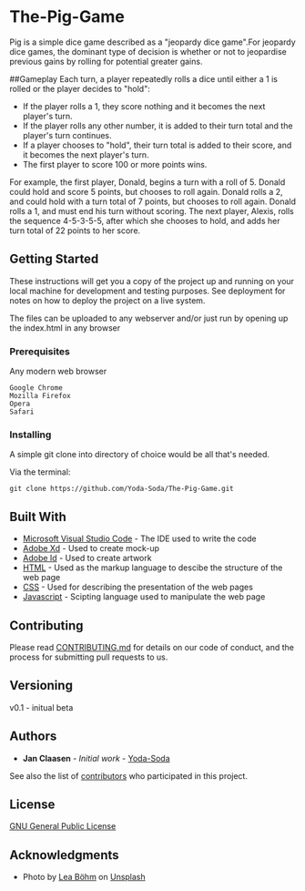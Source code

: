 # The-Pig-Game

Pig is a simple dice game described as a "jeopardy dice game".For jeopardy dice games, the dominant type of decision is whether or not to jeopardise previous gains by rolling for potential greater gains.

##Gameplay
Each turn, a player repeatedly rolls a dice until either a 1 is rolled or the player decides to "hold":

- If the player rolls a 1, they score nothing and it becomes the next player's turn.
- If the player rolls any other number, it is added to their turn total and the player's turn continues.
- If a player chooses to "hold", their turn total is added to their score, and it becomes the next player's turn.
- The first player to score 100 or more points wins.

For example, the first player, Donald, begins a turn with a roll of 5. Donald could hold and score 5 points, but chooses to roll again. Donald rolls a 2, and could hold with a turn total of 7 points, but chooses to roll again. Donald rolls a 1, and must end his turn without scoring. The next player, Alexis, rolls the sequence 4-5-3-5-5, after which she chooses to hold, and adds her turn total of 22 points to her score.

## Getting Started

These instructions will get you a copy of the project up and running on your local machine for development and testing purposes. See deployment for notes on how to deploy the project on a live system.

The files can be uploaded to any webserver and/or just run by opening up the index.html in any browser

### Prerequisites

Any modern web browser

```
Google Chrome
Mozilla Firefox
Opera
Safari
```

### Installing

A simple git clone into directory of choice would be all that's needed.

Via the terminal:

```
git clone https://github.com/Yoda-Soda/The-Pig-Game.git
```

## Built With

- [Microsoft Visual Studio Code](https://code.visualstudio.com/) - The IDE used to write the code
- [Adobe Xd](https://www.adobe.com/products/xd.html) - Used to create mock-up
- [Adobe Id](https://www.adobe.com/products/illustrator.html) - Used to create artwork
- [HTML](https://www.w3.org/standards/webdesign/htmlcss) - Used as the markup language to descibe the structure of the web page
- [CSS](https://www.w3.org/standards/webdesign/htmlcss) - Used for describing the presentation of the web pages
- [Javascript](https://developer.mozilla.org/en-US/docs/Web/JavaScript) - Scipting language used to manipulate the web page

## Contributing

Please read [CONTRIBUTING.md](https://gist.github.com/PurpleBooth/b24679402957c63ec426) for details on our code of conduct, and the process for submitting pull requests to us.

## Versioning

v0.1 - initual beta

## Authors

- **Jan Claasen** - _Initial work_ - [Yoda-Soda](https://github.com/Yoda-Soda)

See also the list of [contributors](https://github.com/Yoda-Soda/The-Pig-Game/graphs/contributors) who participated in this project.

## License

[GNU General Public License](https://www.gnu.org/licenses/gpl-3.0.html)

## Acknowledgments

- Photo by [Lea Böhm](https://unsplash.com/@alleslea) on [Unsplash](https://unsplash.com/photos/4yI0Kg8MV_4)
